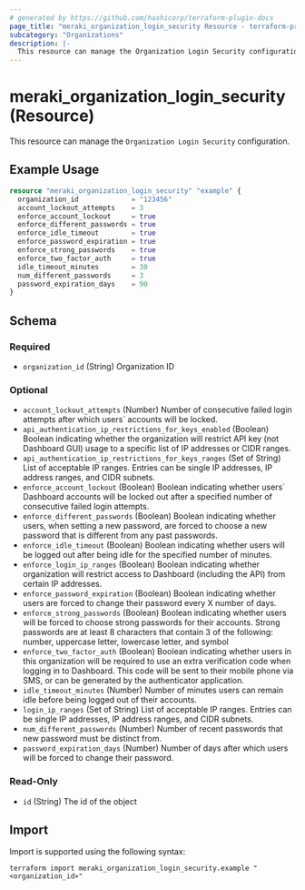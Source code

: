```yaml
---
# generated by https://github.com/hashicorp/terraform-plugin-docs
page_title: "meraki_organization_login_security Resource - terraform-provider-meraki"
subcategory: "Organizations"
description: |-
  This resource can manage the Organization Login Security configuration.
---
```


# meraki_organization_login_security (Resource)

This resource can manage the `Organization Login Security` configuration.

## Example Usage

```terraform
resource "meraki_organization_login_security" "example" {
  organization_id             = "123456"
  account_lockout_attempts    = 3
  enforce_account_lockout     = true
  enforce_different_passwords = true
  enforce_idle_timeout        = true
  enforce_password_expiration = true
  enforce_strong_passwords    = true
  enforce_two_factor_auth     = true
  idle_timeout_minutes        = 30
  num_different_passwords     = 3
  password_expiration_days    = 90
}
```

<!-- schema generated by tfplugindocs -->
## Schema

### Required

- `organization_id` (String) Organization ID

### Optional

- `account_lockout_attempts` (Number) Number of consecutive failed login attempts after which users` accounts will be locked.
- `api_authentication_ip_restrictions_for_keys_enabled` (Boolean) Boolean indicating whether the organization will restrict API key (not Dashboard GUI) usage to a specific list of IP addresses or CIDR ranges.
- `api_authentication_ip_restrictions_for_keys_ranges` (Set of String) List of acceptable IP ranges. Entries can be single IP addresses, IP address ranges, and CIDR subnets.
- `enforce_account_lockout` (Boolean) Boolean indicating whether users` Dashboard accounts will be locked out after a specified number of consecutive failed login attempts.
- `enforce_different_passwords` (Boolean) Boolean indicating whether users, when setting a new password, are forced to choose a new password that is different from any past passwords.
- `enforce_idle_timeout` (Boolean) Boolean indicating whether users will be logged out after being idle for the specified number of minutes.
- `enforce_login_ip_ranges` (Boolean) Boolean indicating whether organization will restrict access to Dashboard (including the API) from certain IP addresses.
- `enforce_password_expiration` (Boolean) Boolean indicating whether users are forced to change their password every X number of days.
- `enforce_strong_passwords` (Boolean) Boolean indicating whether users will be forced to choose strong passwords for their accounts. Strong passwords are at least 8 characters that contain 3 of the following: number, uppercase letter, lowercase letter, and symbol
- `enforce_two_factor_auth` (Boolean) Boolean indicating whether users in this organization will be required to use an extra verification code when logging in to Dashboard. This code will be sent to their mobile phone via SMS, or can be generated by the authenticator application.
- `idle_timeout_minutes` (Number) Number of minutes users can remain idle before being logged out of their accounts.
- `login_ip_ranges` (Set of String) List of acceptable IP ranges. Entries can be single IP addresses, IP address ranges, and CIDR subnets.
- `num_different_passwords` (Number) Number of recent passwords that new password must be distinct from.
- `password_expiration_days` (Number) Number of days after which users will be forced to change their password.

### Read-Only

- `id` (String) The id of the object

## Import

Import is supported using the following syntax:

```shell
terraform import meraki_organization_login_security.example "<organization_id>"
```
